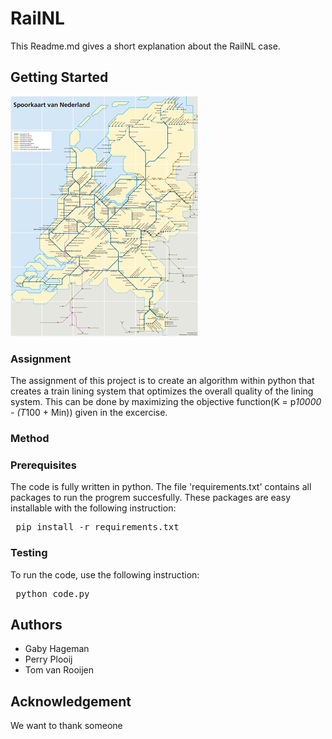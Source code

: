 # RailNL
This Readme.md gives a short explanation about the RailNL case.

## Getting Started
![Rail Map](doc/Rail_Map.png)

### Assignment
The assignment of this project is to create an algorithm within python that creates a train lining system that optimizes the overall quality of the lining system. This can be done by maximizing the objective function(K = p*10000 - (T*100 + Min)) given in the excercise.

### Method


### Prerequisites
The code is fully written in python. The file 'requirements.txt' contains all packages to run the progrem succesfully. These packages are easy installable with the following instruction:
<pre> pip install -r requirements.txt </pre>

### Testing
To run the code, use the following instruction:
<pre> python code.py </pre>

## Authors
* Gaby Hageman
* Perry Plooij
* Tom van Rooijen

## Acknowledgement
We want to thank someone

